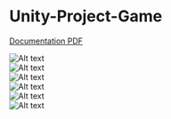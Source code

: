 # Unity-Project-Game

<p><a href="https://github.com/maciejnalewajka/Unity-Project-Game/blob/master/Dokumentacja%20NinjaCoin.pdf">Documentation PDF</a></p>

![Alt text](https://github.com/maciejnalewajka/Unity-Project-Game/img/img1.jpg)
</br>
![Alt text](https://github.com/maciejnalewajka/Unity-Project-Game/img/img2.jpg)
</br>
![Alt text](https://github.com/maciejnalewajka/Unity-Project-Game/img/img3.jpg)
</br>
![Alt text](https://github.com/maciejnalewajka/Unity-Project-Game/img/img4.jpg)
</br>
![Alt text](https://github.com/maciejnalewajka/Unity-Project-Game/img/img5.jpg)
</br>
![Alt text](https://github.com/maciejnalewajka/Unity-Project-Game/img/img6.jpg)
